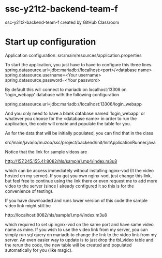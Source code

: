 # ssc-y21t2-backend-team-f
ssc-y21t2-backend-team-f created by GitHub Classroom
# Start up configuration
Application configuration: src/main/resources/application.properties

To start the application, you just have to have to configure this three lines <br>
spring.datasource.url=jdbc:mariadb://localhost:\<port\>/\<database name\> <br>
spring.datasource.username=\<Your username\> <br>
spring.datasource.password=\<Your password\> <br>
  
By default this will connect to mariadb on localhost:13306 on 'login_webapp' database
with the following configuration

spring.datasource.url=jdbc:mariadb://localhost:13306/login_webapp

And you only need to have a blank database named 'login_webapp' or whatever you choose for
the \<database name\> in order to run the application, the code will create and populate the table
for you.
  
As for the data that will be initially populated, you can find that in the class

src/main/java/io/muzoo/ssc/project/backend/init/InitApplicationRunner.java

Notice that the link for sample videos are 

http://157.245.155.41:8082/hls/sample1.mp4/index.m3u8

which can be access immediately without installing nginx-vod (It the video hosted on my server).
If you got you own nginx-vod, just change this link, but feel free to continue using the link there
or even request me to add more video to the server (since I already configured it so this is for the convenience
of testing).

If you have downloaded and runs lower version of this code the sample video link might still be

http://localhost:8082/hls/sample1.mp4/index.m3u8

which required to set up nginx-vod on the same port and have same video name as mine. If you wish to use the video link from my server, you can simply run sql query on mariadb to change the link to
the video link from my server. An even easier way to update is to just drop the tbl_video table and the rerun the code, the new table will be created and populated automatically for you (like magic).
